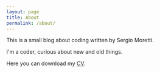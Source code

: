 ```yaml
---
layout: page
title: About
permalink: /about/
---
```


This is a small blog about coding written by Sergio Moretti.

I'm a coder, curious about new and old things.

Here you can download my [CV](/assets/CV.pdf).